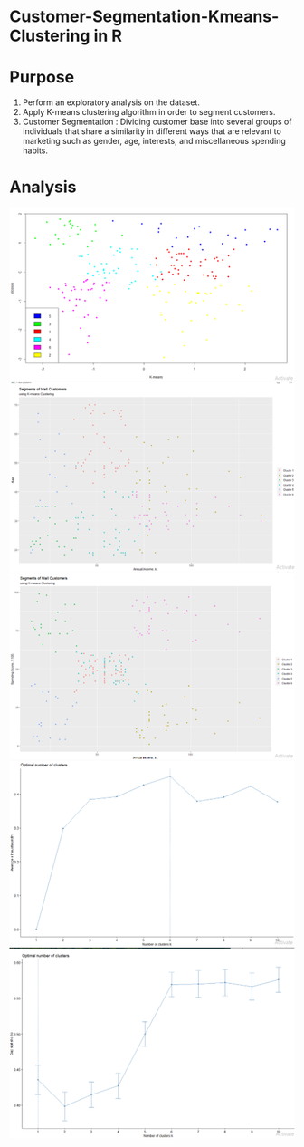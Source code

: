 # Customer-Segmentation-Kmeans-Clustering in R
# Purpose
1. Perform an exploratory analysis on the dataset.
2. Apply K-means clustering algorithm in order to segment customers.
3. Customer Segmentation : Dividing customer base into several groups of individuals that share a similarity in different ways that are relevant to marketing such as gender, age, interests, and miscellaneous spending habits.


# Analysis
![](/pic/6_clases.PNG)
![](/pic/Annual_income_vs_Age.PNG)
![](/pic/Annual_income_vs_Spending_score.PNG)
![](/pic/K-Value2.PNG)
![](/pic/K-value.PNG)


